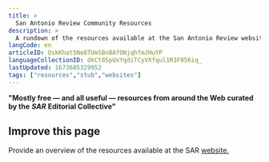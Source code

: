 ```yaml
---
title: >
  San Antonio Review Community Resources
description: >
  A rundown of the resources available at the San Antonio Review website
langCode: en
articleID: QskKhat5Ne8TUmSBnBAfONjqhfmJHuYP
languageCollectionID: dkCt8SpUxYqdiTCyVXfqul1R3F056iq_
lastUpdated: 1673685329952
tags: ["resources","stub","websites"]
---
```


**"Mostly free — and all useful — resources from around the Web curated by the** _**SAR**_ **Editorial Collective"**

## Improve this page

Provide an overview of the resources available at the SAR [website.](https://www.sareview.org/resources)